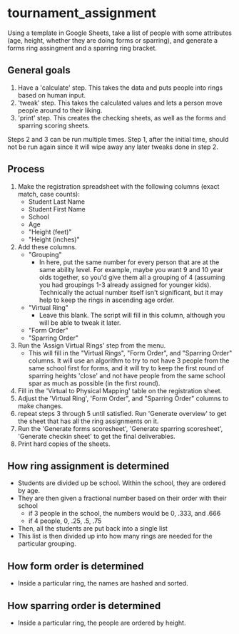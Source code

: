 # tournament_assignment
Using a template in Google Sheets, take a list of people with some attributes (age, height, whether they are doing forms or sparring), and generate a forms ring assingment and a sparring ring bracket.
## General goals
1. Have a 'calculate' step. This takes the data and puts people into rings based on human input.
2. 'tweak' step. This takes the calculated values and lets a person move people around to their liking.
3. 'print' step. This creates the checking sheets, as well as the forms and sparring scoring sheets.

Steps 2 and 3 can be run multiple times. Step 1, after the initial time, should not be run again since it will wipe away any later tweaks done in step 2.

## Process
1. Make the registration spreadsheet with the following columns (exact match, case counts):
    * Student Last Name
    * Student First Name
    * School
    * Age
    * "Height (feet)"
    * "Height (inches)"
2. Add these columns.
    * "Grouping"
      * In here, put the same number for every person that are at the same ability level. For example, maybe you want 9 and 10 year olds together, so you'd give them all a grouping of 4 (assuming you had groupings 1-3 already assigned for younger kids). Technically the actual number itself isn't significant, but it may help to keep the rings in ascending age order.
    * "Virtual Ring"
      * Leave this blank. The script will fill in this column, although you will be able to tweak it later.
    * "Form Order"
    * "Sparring Order"
3. Run the 'Assign Virtual Rings' step from the menu.
    * This will fill in the "Virtual Rings", "Form Order", and "Sparring Order" columns. It will use an algorithm to try to not have 3 people from the same school first for forms, and it will try to keep the first round of sparring heights 'close' and not have people from the same school spar as much as possible (in the first round).
4. Fill in the 'Virtual to Physical Mapping' table on the registration sheet.
5. Adjust the 'Virtual Ring', 'Form Order", and "Sparring Order" columns to make changes.
6. repeat steps 3 through 5 until satisfied. Run 'Generate overview' to get the sheet that has all the ring assignments on it.
7. Run the 'Generate forms scoresheet', 'Generate sparring scoresheet', 'Generate checkin sheet' to get the final deliverables.
8. Print hard copies of the sheets.


## How ring assignment is determined
  * Students are divided up be school. Within the school, they are ordered by age.
  * They are then given a fractional number based on their order with their school
    * if 3 people in the school, the numbers would be 0, .333, and .666
    * if 4 people, 0, .25, .5, .75
  * Then, all the students are put back into a single list
  * This list is then divided up into how many rings are needed for the particular grouping.
## How form order is determined
  * Inside a particular ring, the names are hashed and sorted.
## How sparring order is determined
  * Inside a particular ring, the people are ordered by height.